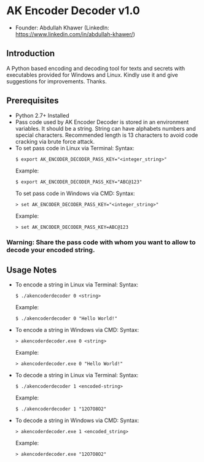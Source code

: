 # AK Encoder Decoder v1.0

-   Founder: Abdullah Khawer (LinkedIn: https://www.linkedin.com/in/abdullah-khawer/)

## Introduction

A Python based encoding and decoding tool for texts and secrets with executables provided for Windows and Linux. 
Kindly use it and give suggestions for improvements.
Thanks.

## Prerequisites

-   Python 2.7+ Installed
-   Pass code used by AK Encoder Decoder is stored in an environment variables. It should be a string. String can have alphabets numbers and special characters. Recommended length is 13 characters to avoid code cracking via brute force attack.
-   To set pass code in Linux via Terminal:
    Syntax:
    ```console
    $ export AK_ENCODER_DECODER_PASS_KEY="<integer_string>"
    ```
    Example:
    ```console
    $ export AK_ENCODER_DECODER_PASS_KEY="ABC@123"
    ```
    To set pass code in Windows via CMD:
    Syntax:
    ```console
    > set AK_ENCODER_DECODER_PASS_KEY="<integer_string>"
    ```
    Example:
    ```console
    > set AK_ENCODER_DECODER_PASS_KEY=ABC@123
    ```

### Warning: Share the pass code with whom you want to allow to decode your encoded string.

## Usage Notes

-   To encode a string in Linux via Terminal:
    Syntax:
    ```console
    $ ./akencoderdecoder 0 <string>
    ```
    Example:
    ```console
    $ ./akencoderdecoder 0 "Hello World!"
    ```
-   To encode a string in Windows via CMD:
    Syntax:
    ```console
    > akencoderdecoder.exe 0 <string>
    ```
    Example:
    ```console
    > akencoderdecoder.exe 0 "Hello World!"
    ```

-   To decode a string in Linux via Terminal:
    Syntax:
    ```console
    $ ./akencoderdecoder 1 <encoded-string>
    ```
    Example:
    ```console
    $ ./akencoderdecoder 1 "12O7O8O2"
    ```
-   To decode a string in Windows via CMD:
    Syntax:
    ```console
    > akencoderdecoder.exe 1 <encoded_string>
    ```
    Example:
    ```console
    > akencoderdecoder.exe "12O7O8O2"
    ```
